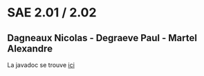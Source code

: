 # SAE 2.01 / 2.02
Dagneaux Nicolas - Degraeve Paul - Martel Alexandre
---
La javadoc se trouve [ici](https://pandab1.github.io)

